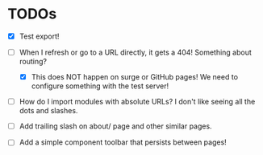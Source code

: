 # TODOs
- [x] Test export!
- [ ] When I refresh or go to a URL directly, it gets a 404! Something about routing?
  - [x] This does NOT happen on surge or GitHub pages! We need to configure something with the test server!
- [ ] How do I import modules with absolute URLs? I don't like seeing all the dots and slashes.
- [ ] Add trailing slash on about/ page and other similar pages.
- [ ] Add a simple component toolbar that persists between pages!
  